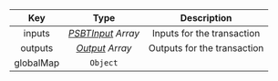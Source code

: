 |    Key    |      Type      | Description |
| :-------: | :------------: | :---------: |
|  inputs   | [*PSBTInput*](/docs/dev-resources/documentation/javascript-sdk-ref/types#psbtinput) *Array* | Inputs for the transaction |
|  outputs  | [*Output*](/docs/dev-resources/documentation/javascript-sdk-ref/types#output) *Array* | Outputs for the transaction |
| globalMap |    `Object`    |             |
